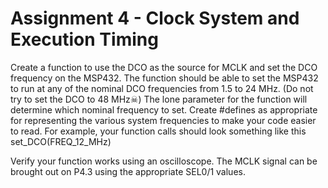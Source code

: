 # Assignment 4 - Clock System and Execution Timing
Create a function to use the DCO as the source for MCLK and set the DCO frequency on the MSP432. The function should be able to set the MSP432 to run at any of the nominal DCO frequencies from 1.5 to 24 MHz. (Do not try to set the DCO to 48 MHz☠) The lone parameter for the function will determine which nominal frequency to set. Create #defines as appropriate for representing the various system frequencies to make your code easier to read. For example, your function calls should look something like this set_DCO(FREQ_12_MHz)

Verify your function works using an oscilloscope. The MCLK signal can be brought out on P4.3 using the appropriate SEL0/1 values.
